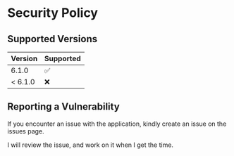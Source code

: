 # Security Policy

## Supported Versions

| Version | Supported          |
| ------- | ------------------ |
| 6.1.0   | :white_check_mark: |
| < 6.1.0 | :x:                |

## Reporting a Vulnerability

If you encounter an issue with the application, kindly create an issue on the issues page.

I will review the issue, and work on it when I get the time.

